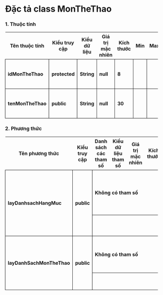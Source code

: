 # Đặc tả class MonTheThao

### 1. Thuộc tính
| Tên thuộc tính | Kiểu truy cập | Kiểu dữ liệu | Giá trị mặc nhiên | Kích thước| Min | Max | Diễn giải |
|---|---|---|---|---|---|---|---|
| idMonTheThao | protected | String | null | 8 | | | id môn thể thao |
| tenMonTheThao | public | String | null | 30 | | | Tên môn thể thao | 

### 2. Phương thức

<style>
table {
  border-collapse:collapse;
}

td {
  border: 1px solid #000;
  margin: 0;
  font-weight: bold;
  padding: 0.5em;
}
</style>

<table>
    <tr>
        <th>Tên phương thức</th>
        <th>Kiểu truy cập</th>
        <th>Danh sách các tham số</th>
        <th>Kiểu dữ liệu tham số</th>
        <th>Giá trị mặc nhiên</th>
        <th>Kích thước</th>
        <th>Kiểu trả về của phương thức</th>
        <th>Diễn giải</th>
    </tr>
    <tr>
      <td rowspan="2">layDanhsachHangMuc</td>
      <td rowspan="2">public</td>
      <td colspan="4">Không có tham số</td>
      <td rowspan="2">List</td>
      <td rowspan="2">Trả về danh sách hạng mục của môn thể thao</td>
    </tr>
    <tr>
      <td colspan="4"></td>
    </tr>
    <tr>
      <td rowspan="2">layDanhSachMonTheThao</td>
      <td rowspan="2">public</td>
      <td colspan="4">Không có tham số</td>
      <td rowspan="2">Doi</td>
      <td rowspan="2">Trả về danh sách các môn thể thao</td>
    </tr>
    <tr>
      <td colspan="4"></td>
    </tr>
    
</table>


  